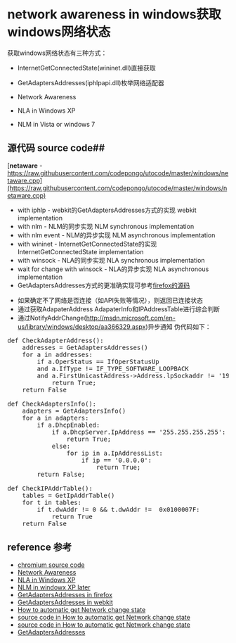 network awareness in windows获取windows网络状态
===================================
获取windows网络状态有三种方式：


* InternetGetConnectedState(wininet.dll)直接获取


* GetAdaptersAddresses(iphlpapi.dll)枚举网络适配器


* Network Awareness

 + NLA in Windows XP

 + NLM in Vista or windows 7

## 源代码 source code##


[**netaware** - https://raw.githubusercontent.com/codepongo/utocode/master/windows/netaware.cpp](https://raw.githubusercontent.com/codepongo/utocode/master/windows/netaware.cpp)

* with iphlp - webkit的GetAdaptersAddresses方式的实现 webkit implementation
* with nlm  - NLM的同步实现 NLM synchronous implementation
* with nlm event  - NLM的异步实现 NLM asynchronous implementation
* with wininet - InternetGetConnectedState的实现 InternetGetConnectedState implementation
* with winsock - NLA的同步实现 NLA synchronous implementation
* wait for change with winsock - NLA的异步实现 NLA asynchronous implementation
* GetAdaptersAddresses方式的更准确实现可参考[firefox的源码](http://mxr.mozilla.org/mozilla1.9.2/source/netwerk/system/win32/nsNotifyAddrListener.cpp?raw=1)
 + 如果确定不了网络是否连接（如API失败等情况），则返回已连接状态
 + 通过获取AdapaterAddress AdapaterInfo和IPAddressTable进行综合判断
 + 通过NotifyAddrChange(http://msdn.microsoft.com/en-us/library/windows/desktop/aa366329.aspx)异步通知
伪代码如下：
<pre data-language="python">
def CheckAdapterAddress():
	addresses = GetAdaptersAddresses()
	for a in addresses:
		if a.OperStatus == IfOperStatusUp 
		and a.IfType != IF_TYPE_SOFTWARE_LOOPBACK
		and a.FirstUnicastAddress->Address.lpSockaddr != '192.168.0.1':
			return True;
	return False

def CheckAdaptersInfo():
	adapters = GetAdaptersInfo()
	for a in adapters:
		if a.DhcpEnabled:
			if a.DhcpServer.IpAddress == '255.255.255.255':
				return True;
			else:
				for ip in a.IpAddressList:
					if ip == '0.0.0.0':
						return True;
		return False;

def CheckIPAddrTable():
	tables = GetIpAddrTable()
	for t in tables:
		if t.dwAddr != 0 && t.dwAddr !=  0x0100007F:
			return True
	return False
</pre>
## reference 参考 ##
* [chromium source code](http://src.chromium.org/viewvc/chrome/trunk/src/net/base/network_change_notifier_win.cc?revision=264545)
* [Network Awareness](http://msdn.microsoft.com/en-us/library/ms697501.aspx)
* [NLA in Windows XP](http://msdn.microsoft.com/en-us/library/ms700657.aspx)
* [NLM in windowx XP later](http://msdn.microsoft.com/en-us/library/ee264321.aspx)
* [GetAdaptersAddresses in firefox](http://mxr.mozilla.org/mozilla1.9.2/source/netwerk/system/win32/nsNotifyAddrListener.cpp)
* [GetAdaptersAddresses in webkit](http://trac.webkit.org/browser/trunk/Source/WebCore/platform/network/win/NetworkStateNotifierWin.cpp?order=name)
* [How to automatic get Network change state](http://litao.me/post/2012-04-23-How-to-Get-Network-Change-automation.html)
* [source code in How to automatic get Network change state](https://gist.github.com/eahydra/3747803)
* [source code in How to automatic get Network change state](https://gist.github.com/eahydra/3747800)
* [GetAdaptersAddresses](http://msdn.microsoft.com/en-us/library/windows/desktop/aa365915.aspx)


